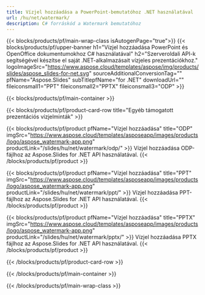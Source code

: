 ```yaml
---
title: Vízjel hozzáadása a PowerPoint-bemutatóhoz .NET használatával
url: /hu/net/watermark/
description: C# forráskód a Watermark bemutatóhoz
---
```


{{< blocks/products/pf/main-wrap-class isAutogenPage="true">}}
{{< blocks/products/pf/upper-banner h1="Vízjel hozzáadása PowerPoint és OpenOffice dokumentumokhoz C# használatával" h2="Szerveroldali API-k segítségével készítse el saját .NET-alkalmazásait vízjeles prezentációkhoz." logoImageSrc="https://www.aspose.cloud/templates/aspose/img/products/slides/aspose_slides-for-net.svg" sourceAdditionalConversionTag="" pfName="Aspose.Slides" subTitlepfName="for .NET" downloadUrl="" fileiconsmall1="PPT" fileiconsmall2="PPTX" fileiconsmall3="ODP" >}}

{{< blocks/products/pf/main-container >}}

{{< blocks/products/pf/product-card-row title="Egyéb támogatott prezentációs vízjelminták" >}}

{{< blocks/products/pf/product pfName="Vízjel hozzáadása" title="ODP" imgSrc="https://www.aspose.cloud/templates/asposeapp/images/products/logo/aspose_watermark-app.png" productLink="/slides/hu/net/watermark/odp/" >}}
Vízjel hozzáadása ODP-fájlhoz az Aspose.Slides for .NET API használatával.
{{< /blocks/products/pf/product >}}

{{< blocks/products/pf/product pfName="Vízjel hozzáadása" title="PPT" imgSrc="https://www.aspose.cloud/templates/asposeapp/images/products/logo/aspose_watermark-app.png" productLink="/slides/hu/net/watermark/ppt/" >}}
Vízjel hozzáadása PPT-fájlhoz az Aspose.Slides for .NET API használatával.
{{< /blocks/products/pf/product >}}

{{< blocks/products/pf/product pfName="Vízjel hozzáadása" title="PPTX" imgSrc="https://www.aspose.cloud/templates/asposeapp/images/products/logo/aspose_watermark-app.png" productLink="/slides/hu/net/watermark/pptx/" >}}
Vízjel hozzáadása PPTX fájlhoz az Aspose.Slides for .NET API használatával.
{{< /blocks/products/pf/product >}}



{{< /blocks/products/pf/product-card-row >}}

{{< /blocks/products/pf/main-container >}}
    
{{< /blocks/products/pf/main-wrap-class >}}
